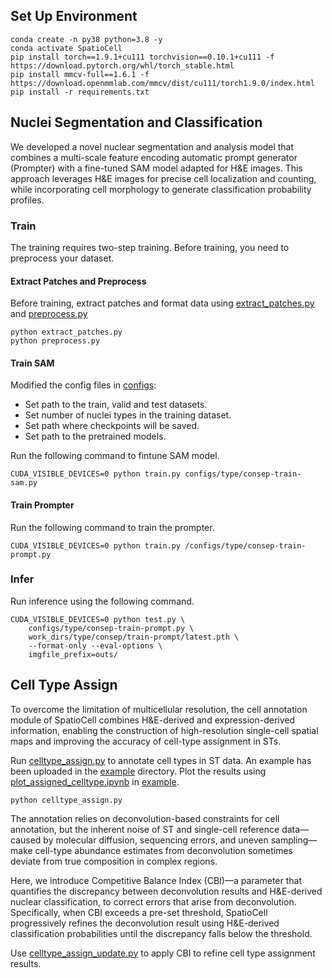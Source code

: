 ## Set Up Environment

```shell
conda create -n py38 python=3.8 -y
conda activate SpatioCell
pip install torch==1.9.1+cu111 torchvision==0.10.1+cu111 -f https://download.pytorch.org/whl/torch_stable.html
pip install mmcv-full==1.6.1 -f https://download.openmmlab.com/mmcv/dist/cu111/torch1.9.0/index.html
pip install -r requirements.txt
```

## Nuclei Segmentation and Classification

We developed a novel nuclear segmentation and analysis model that combines a multi-scale feature encoding automatic prompt generator (Prompter) with a fine-tuned SAM model adapted for H&E images. This approach leverages H&E images for precise cell localization and counting, while incorporating cell morphology to generate classification probability profiles.

### Train

The training requires two-step training. Before training, you need to preprocess your dataset.

#### Extract Patches and Preprocess

Before training, extract patches and format data using [extract_patches.py](extract_patches.py) and [preprocess.py](preprocess.py)

```shell
python extract_patches.py
python preprocess.py
```

#### Train SAM

Modified the config files in [configs](configs):
* Set path to the train, valid and test datasets.
* Set number of nuclei types in the training dataset.
* Set path where checkpoints will be saved.
* Set path to the pretrained models.

Run the following command to fintune SAM model.

```shell
CUDA_VISIBLE_DEVICES=0 python train.py configs/type/consep-train-sam.py
```

#### Train Prompter

Run the following command to train the prompter.

```shell
CUDA_VISIBLE_DEVICES=0 python train.py /configs/type/consep-train-prompt.py
```

### Infer

Run inference using the following command.

```shell
CUDA_VISIBLE_DEVICES=0 python test.py \
    configs/type/consep-train-prompt.py \
    work_dirs/type/consep/train-prompt/latest.pth \
    --format-only --eval-options \
    imgfile_prefix=outs/
```

## Cell Type Assign

To overcome the limitation of multicellular resolution, the cell annotation module of SpatioCell combines H&E-derived and expression-derived information, enabling the construction of high-resolution single-cell spatial maps and improving the accuracy of cell-type assignment in STs.

Run [celltype_assign.py](celltype_assign.py) to annotate cell types in ST data. An example has been uploaded in the [example](example) directory. Plot the results using [plot_assigned_celltype.ipynb](example/plot_assigned_celltype.ipynb) in [example](example).

```shell
python celltype_assign.py
```

The annotation relies on deconvolution-based constraints for cell annotation, but the inherent noise of ST and single-cell reference data—caused by molecular diffusion, sequencing errors, and uneven sampling—make cell-type abundance estimates from deconvolution sometimes deviate from true composition in complex regions.

Here, we introduce Competitive Balance Index (CBI)—a parameter that quantifies the discrepancy between deconvolution results and H&E-derived nuclear classification, to correct errors that arise from deconvolution. Specifically, when CBI exceeds a pre-set threshold, SpatioCell progressively refines the deconvolution result using H&E-derived classification probabilities until the discrepancy falls below the threshold.

Use [celltype_assign_update.py](celltype_assign_update.py) to apply CBI to refine cell type assignment results.
